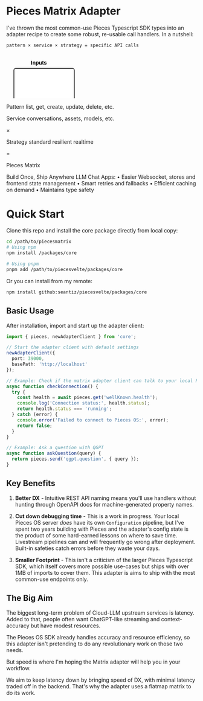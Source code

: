 # Pieces Matrix Adapter

I've thrown the most common-use Pieces Typescript SDK types into an adapter recipe to create some robust, re-usable call handlers. In a nutshell:

`pattern × service × strategy = specific API calls`

<svg width="850" height="200" xmlns="http://www.w3.org/2000/svg"> <!-- Input --> <rect x="20" y="40" width="160" height="130" rx="5" ry="5" fill="white" stroke="#333" stroke-width="2"/> <text x="65" y="30" font-family="Arial" font-size="14" font-weight="bold">Inputs</text>

<text x="35" y="70" font-family="Arial" font-size="12" font-weight="bold">Pattern</text> <text x="50" y="90" font-family="Arial" font-size="12">list, get, create,</text> <text x="50" y="105" font-family="Arial" font-size="12">update, delete, etc.</text>

<text x="35" y="125" font-family="Arial" font-size="12" font-weight="bold">Service</text> <text x="50" y="145" font-family="Arial" font-size="12">conversations, assets,</text> <text x="50" y="160" font-family="Arial" font-size="12">models, etc.</text>

<text x="190" y="100" font-family="Arial" font-size="18" font-weight="bold">×</text>

<!-- Strategy --> <rect x="210" y="65" width="120" height="70" rx="5" ry="5" fill="white" stroke="#333" stroke-width="2"/> <text x="235" y="55" font-family="Arial" font-size="14" font-weight="bold">Strategy</text> <text x="220" y="85" font-family="Arial" font-size="12">standard</text> <text x="220" y="105" font-family="Arial" font-size="12">resilient</text> <text x="220" y="125" font-family="Arial" font-size="12">realtime</text>

<text x="340" y="100" font-family="Arial" font-size="18" font-weight="bold">=</text>

<!-- Matrix --> <rect x="360" y="40" width="360" height="120" rx="5" ry="5" fill="white" stroke="#333" stroke-width="2"/> <text x="420" y="30" font-family="Arial" font-size="14" font-weight="bold">Pieces Matrix</text>

<text x="370" y="70" font-family="Arial" font-size="12" font-weight="bold">Build Once, Ship Anywhere LLM Chat Apps:</text> <text x="385" y="90" font-family="Arial" font-size="12">• Easier Websocket, stores and frontend state management</text> <text x="385" y="110" font-family="Arial" font-size="12">• Smart retries and fallbacks</text> <text x="385" y="130" font-family="Arial" font-size="12">• Efficient caching on demand</text> <text x="385" y="150" font-family="Arial" font-size="12">• Maintains type safety</text> </svg>

# Quick Start

Clone this repo and install the core package directly from local copy:

```bash
cd /path/to/piecesmatrix
# Using npm
npm install /packages/core

# Using pnpm
pnpm add /path/to/piecesvelte/packages/core
```
Or you can install from my remote:

```bash
npm install github:seantiz/piecesvelte/packages/core
```

## Basic Usage

After installation, import and start up the adapter client:

```typescript
import { pieces, newAdapterClient } from 'core';

// Start the adapter client with default settings
newAdapterClient({
  port: 39000,
  basePath: 'http://localhost'
});

// Example: Check if the matrix adapter client can talk to your local Pieces OS server
async function checkConnection() {
  try {
    const health = await pieces.get('wellKnown.health');
    console.log('Connection status:', health.status);
    return health.status === 'running';
  } catch (error) {
    console.error('Failed to connect to Pieces OS:', error);
    return false;
  }
}

// Example: Ask a question with QGPT
async function askQuestion(query) {
  return pieces.send('qgpt.question', { query });
}
```

## Key Benefits

1. **Better DX** - Intuitive REST API naming means you'll use handlers without hunting through OpenAPI docs for machine-generated property names.

2. **Cut down debugging time** - This is a work in progress. Your local Pieces OS server _does_ have its own `Configuration` pipeline, but I've spent two years building with Pieces and the adapter's config state is the product of some hard-earned lessons on where to save time. Livestream pipelines can and will frequently go wrong after deployment. Built-in safeties catch errors before they waste your days.

3. **Smaller Footprint** - This isn't a criticism of the larger Pieces Typescript SDK, which itself covers more possible use-cases but ships with over 1MB of imports to cover them. This adapter is aims to ship with the most common-use endpoints only.


## The Big Aim
The biggest long-term problem of Cloud-LLM upstream services is latency. Added to that, people often want ChatGPT-like streaming and context-accuracy but have modest resources.

The Pieces OS SDK already handles accuracy and resource efficiency, so this adapter isn't pretending to do any revolutionary work on those two needs.

But speed is where I'm hoping the Matrix adapter will help you in your workflow.

We aim to keep latency down by bringing speed of DX, with minimal latency traded off in the backend. That's why the adapter uses a flatmap matrix to do its work.
